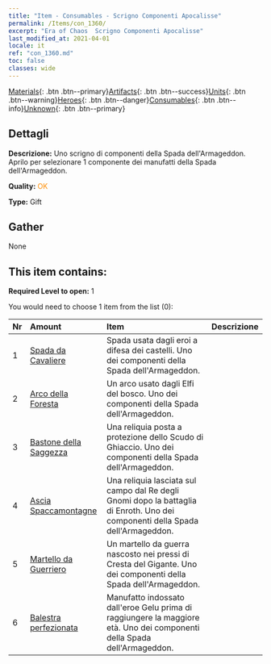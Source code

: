 ```yaml
---
title: "Item - Consumables - Scrigno Componenti Apocalisse"
permalink: /Items/con_1360/
excerpt: "Era of Chaos  Scrigno Componenti Apocalisse"
last_modified_at: 2021-04-01
locale: it
ref: "con_1360.md"
toc: false
classes: wide
---
```

 [Materials](/it/Items/){: .btn .btn--primary}[Artifacts](/it/Items/Artifacts/){: .btn .btn--success}[Units](/it/Items/Units/){: .btn .btn--warning}[Heroes](/it/Items/Heroes/){: .btn .btn--danger}[Consumables](/it/Items/Consumables/){: .btn .btn--info}[Unknown](/it/Items/Unknown/){: .btn .btn--primary}

## Dettagli
 **Descrizione:** Uno scrigno di componenti della Spada dell'Armageddon. Aprilo per selezionare 1 componente dei manufatti della Spada dell'Armageddon.

 **Quality:** <span style="color: #FF8C00">OK</span>

 **Type:** Gift

## Gather

  None

## This item contains:

 **Required Level to open:** 1

 You would need to choose 1 item from the list (0):

  | Nr | Amount |     Item    | Descrizione |
  |:---|:-------|:------------|:-----------:|
  | 1 | [Spada da Cavaliere](/it/Items/art_166/) | Spada usata dagli eroi a difesa dei castelli. Uno dei componenti della Spada dell'Armageddon. | 
  | 2 | [Arco della Foresta](/it/Items/art_167/) | Un arco usato dagli Elfi del bosco. Uno dei componenti della Spada dell'Armageddon. | 
  | 3 | [Bastone della Saggezza](/it/Items/art_168/) | Una reliquia posta a protezione dello Scudo di Ghiaccio. Uno dei componenti della Spada dell'Armageddon. | 
  | 4 | [Ascia Spaccamontagne](/it/Items/art_169/) | Una reliquia lasciata sul campo dal Re degli Gnomi dopo la battaglia di Enroth. Uno dei componenti della Spada dell'Armageddon. | 
  | 5 | [Martello da Guerriero](/it/Items/art_170/) | Un martello da guerra nascosto nei pressi di Cresta del Gigante. Uno dei componenti della Spada dell'Armageddon. | 
  | 6 | [Balestra perfezionata](/it/Items/art_171/) | Manufatto indossato dall'eroe Gelu prima di raggiungere la maggiore età. Uno dei componenti della Spada dell'Armageddon. | 
